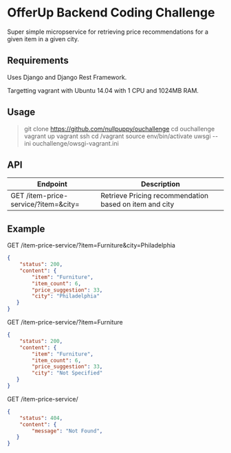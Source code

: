 # OfferUp Backend Coding Challenge

Super simple micropservice for retrieving price recommendations for a given item in a given city.

## Requirements

Uses Django and Django Rest Framework.

Targetting vagrant with Ubuntu 14.04 with 1 CPU and 1024MB RAM.

## Usage

> git clone https://github.com/nullpuppy/ouchallenge
> cd ouchallenge
> vagrant up
> vagrant ssh
> cd /vagrant
> source env/bin/activate
> uwsgi --ini ouchallenge/owsgi-vagrant.ini

## API

| Endpoint | Description |
| -------- | ----------- |
| GET /item-price-service/?item=&city=   | Retrieve Pricing recommendation based on item and city |

## Example

GET /item-price-service/?item=Furniture&city=Philadelphia

```json
{
    "status": 200,
    "content": {
        "item": "Furniture",
        "item_count": 6,
        "price_suggestion": 33,
        "city": "Philadelphia"
   }
}
```

GET /item-price-service/?item=Furniture

```json
{
    "status": 200,
    "content": {
        "item": "Furniture",
        "item_count": 6,
        "price_suggestion": 33,
        "city": "Not Specified"
   }
}
```

GET /item-price-service/

```json
{
    "status": 404,
    "content": {
        "message": "Not Found",
   }
}
```


